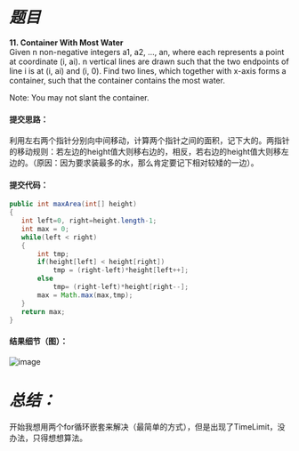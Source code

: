 # *题目*
**11. Container With Most Water**  
Given n non-negative integers a1, a2, ..., an, where each represents a point at coordinate (i, ai). n vertical lines are drawn such that the two endpoints of line i is at (i, ai) and (i, 0). Find two lines, which together with x-axis forms a container, such that the container contains the most water.  

Note: You may not slant the container.

#### 提交思路：
利用左右两个指针分别向中间移动，计算两个指针之间的面积，记下大的。两指针的移动规则：若左边的height值大则移右边的，相反，若右边的height值大则移左边的。（原因：因为要求装最多的水，那么肯定要记下相对较矮的一边）。
#### 提交代码：
```java
public int maxArea(int[] height)
{
   int left=0, right=height.length-1;
   int max = 0;
   while(left < right)
   {
       int tmp;
       if(height[left] < height[right])
           tmp = (right-left)*height[left++];
       else
           tmp= (right-left)*height[right--];
       max = Math.max(max,tmp);
   }
   return max;
}
```
#### 结果细节（图）：
![image](https://github.com/jnuyanfa/YanFa-LeetCode-with-JAVA/blob/master/leetcode011_ContainerWithMostWater/img/1.png)
# *总结：*
开始我想用两个for循环嵌套来解决（最简单的方式），但是出现了TimeLimit，没办法，只得想想算法。



